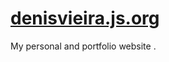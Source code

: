 # <a href="http://denisvieira.js.org" target="_blank">denisvieira.js.org</a>

My personal and portfolio website .
